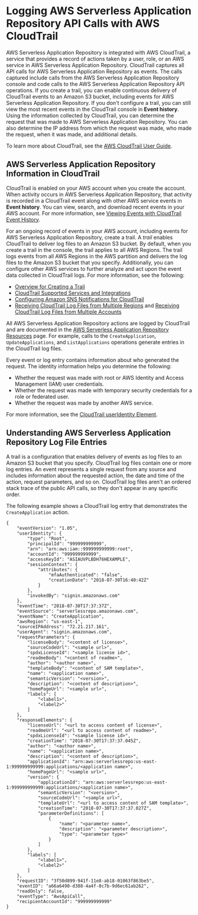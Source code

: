 # Logging AWS Serverless Application Repository API Calls with AWS CloudTrail<a name="logging-using-cloudtrail"></a>

AWS Serverless Application Repository is integrated with AWS CloudTrail, a service that provides a record of actions taken by a user, role, or an AWS service in AWS Serverless Application Repository\. CloudTrail captures all API calls for AWS Serverless Application Repository as events\. The calls captured include calls from the AWS Serverless Application Repository console and code calls to the AWS Serverless Application Repository API operations\. If you create a trail, you can enable continuous delivery of CloudTrail events to an Amazon S3 bucket, including events for AWS Serverless Application Repository\. If you don't configure a trail, you can still view the most recent events in the CloudTrail console in **Event history**\. Using the information collected by CloudTrail, you can determine the request that was made to AWS Serverless Application Repository\. You can also determine the IP address from which the request was made, who made the request, when it was made, and additional details\. 

To learn more about CloudTrail, see the [AWS CloudTrail User Guide](https://docs.aws.amazon.com/awscloudtrail/latest/userguide/)\.

## AWS Serverless Application Repository Information in CloudTrail<a name="serverlessrepo-info-in-cloudtrail"></a>

CloudTrail is enabled on your AWS account when you create the account\. When activity occurs in AWS Serverless Application Repository, that activity is recorded in a CloudTrail event along with other AWS service events in **Event history**\. You can view, search, and download recent events in your AWS account\. For more information, see [Viewing Events with CloudTrail Event History](https://docs.aws.amazon.com/awscloudtrail/latest/userguide/view-cloudtrail-events.html)\. 

For an ongoing record of events in your AWS account, including events for AWS Serverless Application Repository, create a trail\. A *trail* enables CloudTrail to deliver log files to an Amazon S3 bucket\. By default, when you create a trail in the console, the trail applies to all AWS Regions\. The trail logs events from all AWS Regions in the AWS partition and delivers the log files to the Amazon S3 bucket that you specify\. Additionally, you can configure other AWS services to further analyze and act upon the event data collected in CloudTrail logs\. For more information, see the following: 
+ [Overview for Creating a Trail](https://docs.aws.amazon.com/awscloudtrail/latest/userguide/cloudtrail-create-and-update-a-trail.html)
+ [CloudTrail Supported Services and Integrations](https://docs.aws.amazon.com/awscloudtrail/latest/userguide/cloudtrail-aws-service-specific-topics.html#cloudtrail-aws-service-specific-topics-integrations)
+ [Configuring Amazon SNS Notifications for CloudTrail](https://docs.aws.amazon.com/awscloudtrail/latest/userguide/getting_notifications_top_level.html)
+ [Receiving CloudTrail Log Files from Multiple Regions](https://docs.aws.amazon.com/awscloudtrail/latest/userguide/receive-cloudtrail-log-files-from-multiple-regions.html) and [Receiving CloudTrail Log Files from Multiple Accounts](https://docs.aws.amazon.com/awscloudtrail/latest/userguide/cloudtrail-receive-logs-from-multiple-accounts.html)

All AWS Serverless Application Repository actions are logged by CloudTrail and are documented in the [AWS Serverless Application Repository Resources](https://docs.aws.amazon.com/serverlessrepo/latest/devguide/resources.html) page\. For example, calls to the `CreateApplication`, `UpdateApplications`, and `ListApplications` operations generate entries in the CloudTrail log files\. 

Every event or log entry contains information about who generated the request\. The identity information helps you determine the following: 
+ Whether the request was made with root or AWS Identity and Access Management \(IAM\) user credentials\.
+ Whether the request was made with temporary security credentials for a role or federated user\.
+ Whether the request was made by another AWS service\.

For more information, see the [CloudTrail userIdentity Element](https://docs.aws.amazon.com/awscloudtrail/latest/userguide/cloudtrail-event-reference-user-identity.html)\.

## Understanding AWS Serverless Application Repository Log File Entries<a name="understanding-serverlessrepo-entries"></a>

A trail is a configuration that enables delivery of events as log files to an Amazon S3 bucket that you specify\. CloudTrail log files contain one or more log entries\. An event represents a single request from any source and includes information about the requested action, the date and time of the action, request parameters, and so on\. CloudTrail log files aren't an ordered stack trace of the public API calls, so they don't appear in any specific order\. 

The following example shows a CloudTrail log entry that demonstrates the `CreateApplication` action\.

```
{
    "eventVersion": "1.05",
    "userIdentity": {
        "type": "Root",
        "principalId": "999999999999",
        "arn": "arn:aws:iam::999999999999:root",
        "accountId": "999999999999",
        "accessKeyId": "ASIAUVPLBDH76HEXAMPLE",
        "sessionContext": {
            "attributes": {
                "mfaAuthenticated": "false",
                "creationDate": "2018-07-30T16:40:42Z"
            }
        },
        "invokedBy": "signin.amazonaws.com"
    },
    "eventTime": "2018-07-30T17:37:37Z",
    "eventSource": "serverlessrepo.amazonaws.com",
    "eventName": "CreateApplication",
    "awsRegion": "us-east-1",
    "sourceIPAddress": "72.21.217.161",
    "userAgent": "signin.amazonaws.com",
    "requestParameters": {
        "licenseBody": "<content of license>",
        "sourceCodeUrl": "<sample url>",
        "spdxLicenseId": "<sample license id>",
        "readmeBody": "<content of readme>",
        "author": "<author name>",
        "templateBody": "<content of SAM template>",
        "name": "<application name>",
        "semanticVersion": "<version>",
        "description": "<content of description>",
        "homePageUrl": "<sample url>",
        "labels": [
            "<label1>",
            "<label2>"
        ]
    },
    "responseElements": {
        "licenseUrl": "<url to access content of license>",
        "readmeUrl": "<url to access content of readme>",
        "spdxLicenseId": "<sample license id>",
        "creationTime": "2018-07-30T17:37:37.045Z",
        "author": "<author name>",
        "name": "<application name>",
        "description": "<content of description>",
        "applicationId": "arn:aws:serverlessrepo:us-east-1:999999999999:applications/<application name>",
        "homePageUrl": "<sample url>",
        "version": {
            "applicationId": "arn:aws:serverlessrepo:us-east-1:999999999999:applications/<application name>",
            "semanticVersion": "<version>",
            "sourceCodeUrl": "<sample url>",
            "templateUrl": "<url to access content of SAM template>",
            "creationTime": "2018-07-30T17:37:37.027Z",
            "parameterDefinitions": [
                {
                    "name": "<parameter name>",
                    "description": "<parameter description>",
                    "type": "<parameter type>"
                }
            ]
        },
        "labels": [
            "<label1>",
            "<label2>"
        ]
    },
    "requestID": "3f50d899-941f-11e8-ab18-01063f863be5",
    "eventID": "a66a6490-d388-4a4f-8c7b-9d6ec61ab262",
    "readOnly": false,
    "eventType": "AwsApiCall",
    "recipientAccountId": "999999999999"
}
```